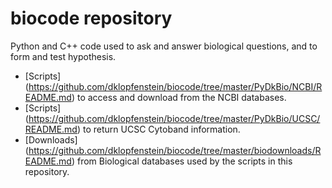 # biocode repository

Python and C++ code used to ask and answer biological questions, and to form and test hypothesis.

* [Scripts] (https://github.com/dklopfenstein/biocode/tree/master/PyDkBio/NCBI/README.md) to access and download from the NCBI databases.
* [Scripts] (https://github.com/dklopfenstein/biocode/tree/master/PyDkBio/UCSC/README.md) to return UCSC Cytoband information.
* [Downloads] (https://github.com/dklopfenstein/biocode/tree/master/biodownloads/README.md) from Biological databases used by the scripts in this repository.
